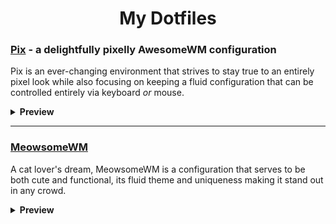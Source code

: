 <h1 align="center"> My Dotfiles</h1>
<h3><a href="https://github.com/beckkake/.files/tree/pix">Pix</a>  - a delightfully pixelly AwesomeWM configuration</h3>

Pix is an ever-changing environment that strives to stay true to an entirely pixel look while also focusing on keeping a fluid configuration that can be controlled entirely via keyboard <i>or</i> mouse.

<details>  
<summary><b>Preview</b></summary><br><img src="https://i.imgur.com/DqjmPVi.png" alt="img"></details>

---

<h3><a href="https://github.com/beckkake/.files/tree/meowsomeWM">MeowsomeWM</a></h3>

A cat lover's dream, MeowsomeWM is a configuration that serves to be both cute and functional, its fluid theme and uniqueness making it stand out in any crowd.

<details><summary><b>Preview</summary><br><img src="https://i.imgur.com/Coj8a1I.jpeg" alt="img"</details>
